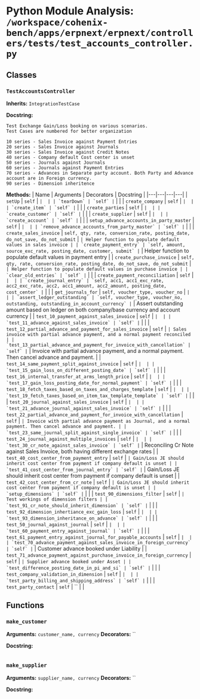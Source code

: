 # Python Module Analysis: `/workspace/cohenix-bench/apps/erpnext/erpnext/controllers/tests/test_accounts_controller.py`

## Classes

### `TestAccountsController`
**Inherits:** `IntegrationTestCase`


**Docstring:**
```
Test Exchange Gain/Loss booking on various scenarios.
Test Cases are numbered for better organization

10 series - Sales Invoice against Payment Entries
20 series - Sales Invoice against Journals
30 series - Sales Invoice against Credit Notes
40 series - Company default Cost center is unset
50 series - Journals against Journals
60 series - Journals against Payment Entries
70 series - Advances in Separate party account. Both Party and Advance account are in Foreign currency.
90 series - Dimension inheritence
```

**Methods:**
| Name | Arguments | Decorators | Docstring |
|---|---|---|---|
| `setUp` | `self` | `` |  |
| `tearDown` | `self` | `` |  |
| `create_company` | `self` | `` |  |
| `create_item` | `self` | `` |  |
| `create_parties` | `self` | `` |  |
| `create_customer` | `self` | `` |  |
| `create_supplier` | `self` | `` |  |
| `create_account` | `self` | `` |  |
| `setup_advance_accounts_in_party_master` | `self` | `` |  |
| `remove_advance_accounts_from_party_master` | `self` | `` |  |
| `create_sales_invoice` | `self, qty, rate, conversion_rate, posting_date, do_not_save, do_not_submit` | `` | Helper function to populate default values in sales invoice |
| `create_payment_entry` | `self, amount, source_exc_rate, posting_date, customer, submit` | `` | Helper function to populate default values in payment entry |
| `create_purchase_invoice` | `self, qty, rate, conversion_rate, posting_date, do_not_save, do_not_submit` | `` | Helper function to populate default values in purchase invoice |
| `clear_old_entries` | `self` | `` |  |
| `create_payment_reconciliation` | `self` | `` |  |
| `create_journal_entry` | `self, acc1, acc1_exc_rate, acc2_exc_rate, acc2, acc1_amount, acc2_amount, posting_date, cost_center` | `` |  |
| `get_journals_for` | `self, voucher_type, voucher_no` | `` |  |
| `assert_ledger_outstanding` | `self, voucher_type, voucher_no, outstanding, outstanding_in_account_currency` | `` | Assert outstanding amount based on ledger on both company/base currency and account currency |
| `test_10_payment_against_sales_invoice` | `self` | `` |  |
| `test_11_advance_against_sales_invoice` | `self` | `` |  |
| `test_12_partial_advance_and_payment_for_sales_invoice` | `self` | `` | Sales invoice with partial advance payment, and a normal payment reconciled |
| `test_13_partial_advance_and_payment_for_invoice_with_cancellation` | `self` | `` | Invoice with partial advance payment, and a normal payment. Then cancel advance and payment. |
| `test_14_same_payment_split_against_invoice` | `self` | `` |  |
| `test_15_gain_loss_on_different_posting_date` | `self` | `` |  |
| `test_16_internal_transfer_at_arms_length_price` | `self` | `` |  |
| `test_17_gain_loss_posting_date_for_normal_payment` | `self` | `` |  |
| `test_18_fetch_taxes_based_on_taxes_and_charges_template` | `self` | `` |  |
| `test_19_fetch_taxes_based_on_item_tax_template_template` | `self` | `` |  |
| `test_20_journal_against_sales_invoice` | `self` | `` |  |
| `test_21_advance_journal_against_sales_invoice` | `self` | `` |  |
| `test_22_partial_advance_and_payment_for_invoice_with_cancellation` | `self` | `` | Invoice with partial advance payment as Journal, and a normal payment. Then cancel advance and payment. |
| `test_23_same_journal_split_against_single_invoice` | `self` | `` |  |
| `test_24_journal_against_multiple_invoices` | `self` | `` |  |
| `test_30_cr_note_against_sales_invoice` | `self` | `` | Reconciling Cr Note against Sales Invoice, both having different exchange rates |
| `test_40_cost_center_from_payment_entry` | `self` | `` | Gain/Loss JE should inherit cost center from payment if company default is unset |
| `test_41_cost_center_from_journal_entry` | `self` | `` | Gain/Loss JE should inherit cost center from payment if company default is unset |
| `test_42_cost_center_from_cr_note` | `self` | `` | Gain/Loss JE should inherit cost center from payment if company default is unset |
| `setup_dimensions` | `self` | `` |  |
| `test_90_dimensions_filter` | `self` | `` | Test workings of dimension filters |
| `test_91_cr_note_should_inherit_dimension` | `self` | `` |  |
| `test_92_dimension_inhertiance_exc_gain_loss` | `self` | `` |  |
| `test_93_dimension_inheritance_on_advance` | `self` | `` |  |
| `test_50_journal_against_journal` | `self` | `` |  |
| `test_60_payment_entry_against_journal` | `self` | `` |  |
| `test_61_payment_entry_against_journal_for_payable_accounts` | `self` | `` |  |
| `test_70_advance_payment_against_sales_invoice_in_foreign_currency` | `self` | `` | Customer advance booked under Liability |
| `test_71_advance_payment_against_purchase_invoice_in_foreign_currency` | `self` | `` | Supplier advance booked under Asset |
| `test_difference_posting_date_in_pi_and_si` | `self` | `` |  |
| `test_company_validation_in_dimension` | `self` | `` |  |
| `test_party_billing_and_shipping_address` | `self` | `` |  |
| `test_party_contact` | `self` | `` |  |





## Functions

### `make_customer`
**Arguments:** `customer_name, currency`
**Decorators:** ``

**Docstring:**
```

```
### `make_supplier`
**Arguments:** `supplier_name, currency`
**Decorators:** ``

**Docstring:**
```

```

